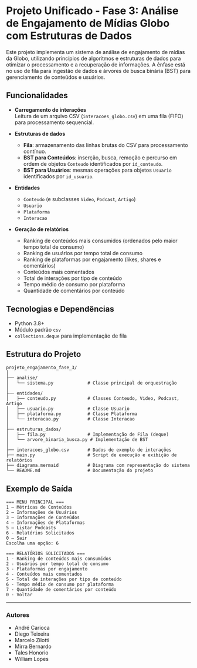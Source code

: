 # Projeto Unificado - Fase 3: Análise de Engajamento de Mídias Globo com Estruturas de Dados

Este projeto implementa um sistema de análise de engajamento de mídias da Globo, utilizando princípios de algoritmos e estruturas de dados para otimizar o processamento e a recuperação de informações. A ênfase está no uso de fila para ingestão de dados e árvores de busca binária (BST) para gerenciamento de conteúdos e usuários.

## Funcionalidades

- **Carregamento de interações**  
  Leitura de um arquivo CSV (`interacoes_globo.csv`) em uma fila (FIFO) para processamento sequencial.

- **Estruturas de dados**  
  - **Fila**: armazenamento das linhas brutas do CSV para processamento contínuo.  
  - **BST para Conteúdos**: inserção, busca, remoção e percurso em ordem de objetos `Conteudo` identificados por `id_conteudo`.  
  - **BST para Usuários**: mesmas operações para objetos `Usuario` identificados por `id_usuario`.  

- **Entidades**  
  - `Conteudo` (e subclasses `Video`, `Podcast`, `Artigo`)  
  - `Usuario`  
  - `Plataforma`  
  - `Interacao`  

- **Geração de relatórios**  
  - Ranking de conteúdos mais consumidos (ordenados pelo maior tempo total de consumo)  
  - Ranking de usuários por tempo total de consumo  
  - Ranking de plataformas por engajamento (likes, shares e comentários)  
  - Conteúdos mais comentados  
  - Total de interações por tipo de conteúdo  
  - Tempo médio de consumo por plataforma  
  - Quantidade de comentários por conteúdo


## Tecnologias e Dependências

- Python 3.8+  
- Módulo padrão `csv`  
- `collections.deque` para implementação de fila  

## Estrutura do Projeto

```plaintext
projeto_engajamento_fase_3/
│
├── analise/
│   └── sistema.py             # Classe principal de orquestração
│
├── entidades/
│   ├── conteudo.py            # Classes Conteudo, Video, Podcast, Artigo
│   ├── usuario.py             # Classe Usuario
│   ├── plataforma.py          # Classe Plataforma
│   └── interacao.py           # Classe Interacao
│
├── estruturas_dados/
│   ├── fila.py                # Implementação de Fila (deque)
│   └── arvore_binaria_busca.py # Implementação de BST
│
├── interacoes_globo.csv       # Dados de exemplo de interações
├── main.py                    # Script de execução e exibição de relatórios
├── diagrama.mermaid           # Diagrama com representação do sistema
└── README.md                  # Documentação do projeto
```
## Exemplo de Saída

```text
=== MENU PRINCIPAL ===
1 – Métricas de Conteúdos
2 – Informações de Usuários
3 – Informações de Conteúdos
4 – Informações de Plataformas
5 – Listar Podcasts
6 - Relatórios Solicitados
0 – Sair
Escolha uma opção: 6

=== RELATÓRIOS SOLICITADOS ===
1 - Ranking de conteúdos mais consumidos
2 - Usuários por tempo total de consumo
3 - Plataformas por engajamento
4 - Conteúdos mais comentados
5 - Total de interações por tipo de conteúdo
6 - Tempo médio de consumo por plataforma
7 - Quantidade de comentários por conteúdo
0 - Voltar
```
---
### Autores
- André Carioca
- Diego Teixeira
- Marcelo Zilotti
- Mirra Bernardo
- Tales Honorio
- William Lopes